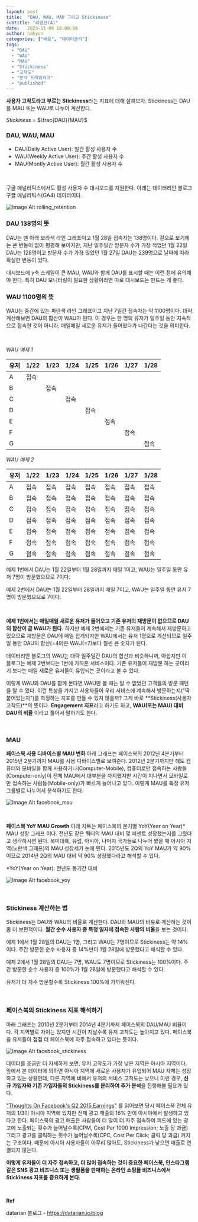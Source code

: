 ```yaml
---
layout: post
title:  "DAU, WAU, MAU 그리고 Stickiness"
subtitle: "리텐션(4)"
date:   2023-11-09 18:00:30
author: nahyun
categories: ["배움", "데이터분석"]
tags:
  - "DAU"
  - "WAU"
  - "MAU"
  - "Stickiness"
  - "고착도"
  - "분석 프레임워크"
  - "published"
---
```


**사용자 고착도라고 부르는 Stickiness**라는 지표에 대해 살펴보자. Stickiness는 DAU를 MAU 또는 WAU로 나누어 계산한다.


*Stickiness* = $\frac{DAU}{MAU}$


### DAU, WAU, MAU
- DAU(Daily Active User): 일간 활성 사용자 수
- WAU(Weekly Active User): 주간 활성 사용자 수
- MAU(Montly Active User): 월간 활성 사용자 수

<br>

구글 애널리틱스에서도 활성 사용자 수 대시보드를 지원한다. 아래는 데이터리안 블로그 구글 애널리틱스(GA4) 데이터이다.

![Image Alt rolling_retention](/assets/img/231109/DAU.png)

### DAU 138명의 뜻
DAU는 맨 아래 보라색 라인 그래프이고 1월 28일 접속자는 138명이다. 겉으로 보기에는 큰 변동이 없이 평평해 보이지만, 지난 일주일간 방문자 수가 가장 적었던 1월 22일 DAU는 128명이고 방문자 수가 가장 많았던 1월 27일 DAU는 239명으로 날짜에 따라 확실한 변동이 있다.

대시보드에 y축 스케일이 큰 MAU, WAU와 함께 DAU를 표시할 때는 이런 점에 유의해야 한다. 특히 DAU 모니터링이 필요한 상황이라면 따로 대시보드는 만드는 게 좋다.

### WAU 1100명의 뜻
WAU는 중간에 있는 파란색 라인 그래프이고 지난 7일간 접속자는 약 1100명이다. 대략 계산해보면 DAU의 합산이 WAU가 된다. 이 경우는 한 명의 유저가 일주일 동안 지속적으로 접속한 것이 아니라, 매일매일 새로운 유저가 들어왔다가 나간다는 것을 의미한다.

<br>

*WAU 예제 1*

| 유저 | 1/22 | 1/23 | 1/24 | 1/25 | 1/26 | 1/27 | 1/28 |
|------|------|------|------|------|------|------|------|
| A    | 접속 | ㅤ   | ㅤ   | ㅤ   | ㅤ   | ㅤ   | ㅤ   |
| B    | ㅤ   | 접속 | ㅤ   | ㅤ   | ㅤ   | ㅤ   | ㅤ   |
| C    | ㅤ   | ㅤ   | 접속 | ㅤ   | ㅤ   | ㅤ   | ㅤ   |
| D    | ㅤ   | ㅤ   | ㅤ   | 접속 | ㅤ   | ㅤ   | ㅤ   |
| E    | ㅤ   | ㅤ   | ㅤ   | ㅤ   | 접속 | ㅤ   | ㅤ   |
| F    | ㅤ   | ㅤ   | ㅤ   | ㅤ   | ㅤ   | 접속 | ㅤ   |
| G    | ㅤ   | ㅤ   | ㅤ   | ㅤ   | ㅤ   | ㅤ   | 접속 |


*WAU 예제 2*

| 유저 | 1/22 | 1/23 | 1/24 | 1/25 | 1/26 | 1/27 | 1/28 |
|------|------|------|------|------|------|------|------|
| A    | 접속 | 접속 | 접속 | 접속 | 접속 | 접속 | 접속 |
| B    | 접속 | 접속 | 접속 | 접속 | 접속 | 접속 | 접속 |
| C    | 접속 | 접속 | 접속 | 접속 | 접속 | 접속 | 접속 |
| D    | 접속 | 접속 | 접속 | 접속 | 접속 | 접속 | 접속 |
| E    | 접속 | 접속 | 접속 | 접속 | 접속 | 접속 | 접속 |
| F    | 접속 | 접속 | 접속 | 접속 | 접속 | 접속 | 접속 |
| G    | 접속 | 접속 | 접속 | 접속 | 접속 | 접속 | 접속 |


예제 1번에서 DAU는 1월 22일부터 1월 28일까지 매일 1이고, WAU는 일주일 동안 유저 7명이 방문했으므로 7이다.

예제 2번에서 DAU는 1월 22일부터 28일까지 매일 7이고, WAU는 일주일 동안 유저 7명이 방문했으므로 7이다.

<br>

**예제 1번에서는 매일매일 새로운 유저가 들어오고 기존 유저의 재방문이 없으므로 DAU의 합산이 곧 WAU가 된다.** 하지만 예제 2번에서는 기존 유저들이 계속해서 재방문하고 있으므로 재방문은 DAU에 매일 집계되지만 WAU에서는 유저 1명으로 계산되므로 일주일 동안 DAU의 합산(=49)은 WAU(=7)보다 훨씬 큰 숫자가 된다.

데이터리안 블로그의 WAU는 대략 일주일간 DAU의 합산과 비슷하니까, 아쉽지만 이 블로그는 예제 2번보다는 1번에 가까운 서비스이다. 기존 유저들이 재방문 하는 곳이라기 보다는 매일 새로운 유저들이 유입되는 곳이라고 볼 수 있다.
 
이렇게 WAU와 DAU를 함께 본다면 WAU만 볼 때는 알 수 없었던 고객들의 방문 패턴을 알 수 있다. 이런 특성을 가지고 사용자들이 우리 서비스에 계속해서 방문하는지("딱 붙어있는지")를 측정하는 지표를 만들 수 있지 않을까? 그게 바로 **Stickiness(사용자 고착도)**의 뜻이다. **Engagement 지표**라고 하기도 하고, **WAU(또는 MAU) 대비 DAU의 비율** 이라고 풀어서 말하기도 한다.

<br>

### MAU

**페이스북 사용 디바이스별 MAU 변화**
아래 그래프는 페이스북의 2012년 4분기부터 2015년 2분기까지 MAU를 사용 디바이스별로 보여준다. 2012년 2분기까지만 해도 컴퓨터와 모바일을 함께 사용하거나(Computer-Mobile), 컴퓨터로만 접속하는 사람들(Computer-only)이 전체 MAU에서 대부분을 차지했지만 시간이 지나면서 모바일로만 접속하는 사람들(Mobile-only)가 빠르게 늘어나고 있다.
이렇게 MAU를 특정 유저 그룹별로 나누어서 분석하기도 한다.


![Image Alt facebook_mau](/assets/img/231109/facebook_mau.png)

<br>

**페이스북 YoY MAU Growth**
아래 차트는 페이스북의 분기별 YoY(Year on Year)* MAU 성장 그래프 이다. 전년도 같은 쿼터의 MAU 대비 몇 퍼센트 성장했는지를 그렸다고 생각하시면 된다. 북미대륙, 유럽, 아시아, 나머지 국가들로 나누어 봤을 때 아시아 지역(노란색 그래프)의 MAU 성장세가 눈에 띈다. 2015년도 2Q의 YoY MAU가 약 90% 이므로 2014년 2Q의 MAU 대비 약 90% 성장했다라고 해석할 수 있다.

*YoY(Year on Year): 전년도 동기간 대비

![Image Alt facebook_yoy](/assets/img/231109/facebook_yoy.png)

<br>

### Stickiness 계산하는 법
Stickiness는 DAU와 WAU의 비율로 계산한다. DAU와 MAU의 비유로 계산하는 것이 좀 더 보편적이다. **월간 순수 사용자 중 특정 일자에 접속한 사람의 비율**을 보는 것이다.

예제 1에서 1월 28일의 DAU는 1명, 그리고 WAU는 7명이므로 Stickiness는 약 14%이다. 주간 방문한 순수 사용자 중 14%만이 1월 28일에 방문했다고 해석할 수 있다. 

예제 2에서 1월 28일의 DAU는 7명, WAU도 7명이므로 Stickiness는 100%이다. 주간 방문한 순수 사용자 중 100%가 1월 28일에 방문했다고 해석할 수 있다.

유저가 더 자주 방문할수록 Stickiness 100%에 가까워진다.

<br>

### 페이스북의 Stickiness 지표 해석하기
아래 그래프는 2010년 2분기부터 2014년 4분기까지 페이스북의 DAU/MAU 비율이다. 각 지역별로 차이는 있지만 시간이 지날수록 유저 고착도는 높아지고 있다. 페이스북을 유저들이 점점 더 페이스북에 자주 접속하고 있다는 뜻이다.

![Image Alt facebook_stickiness](/assets/img/231109/facebook_stickiness.png)


데이터를 조금만 더 자세하게 보면, 유저 고착도가 가장 낮은 지역은 아시아 지역이다. 앞에서 본 데이터에 의하면 아시아 지역에 새로운 사용자가 유입되어 MAU 자체는 성장하고 있는 상황인데, 다른 지역에 비해서 유저의 서비스 고착도는 낮으니 이런 경우, **신규 가입자와 기존 가입자들의 Stickiness를 분리하여 추가 분석**을 진행해볼 필요가 있다.
 
["Thoughts On Facebook's Q2 2015 Earnings"](https://www.beyonddevic.es/2015/07/29/thoughts-on-facebooks-q2-2015-earnings/) 를 읽어보면 당시 페이스북 전체 유저의 1/3이 아시아 지역에 있지만 전체 광고 매출의 16% 만이 아시아에서 발생하고 있다고 한다. 페이스북의 광고 매출은 사람들이 더 많이 더 자주 접속하여 피드에 있는 광고에 노출되는 횟수가 늘어날수록(CPM, Cost Per 1000 Impression; 노출 당 과금) 그리고 광고를 클릭하는 횟수가 늘어날수록(CPC, Cost Per Click; 클릭 당 과금) 커지는 구조이다. 때문에 아시아 사용자들이 아무리 많아도, Stickiness가 낮으면 매출로 연결되지 않는다.

**이렇게 유저들이 더 자주 접속하고, 더 많이 접속하는 것이 중요한 페이스북, 인스타그램 같은 SNS 광고 비즈니스 또는 생필품을 판매하는 온라인 쇼핑몰 비즈니스에서 Stickiness 지표를 중요하게 본다.**

<br>

**Ref**

datarian 블로그 - https://datarian.io/blog
